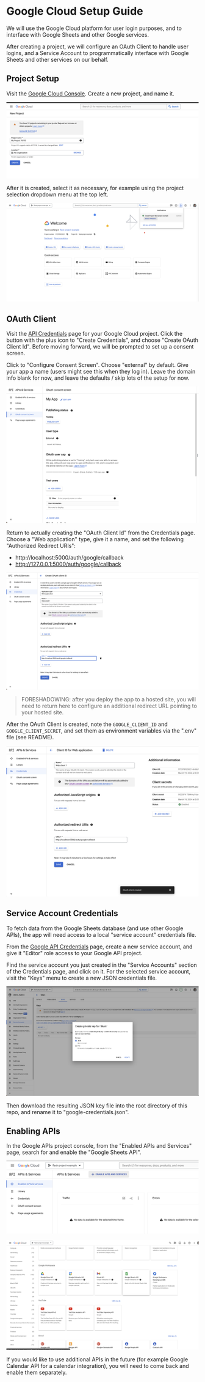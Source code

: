 # Google Cloud Setup Guide

We will use the Google Cloud platform for user login purposes, and to interface with Google Sheets and other Google services.

After creating a project, we will configure an OAuth Client to handle user logins, and a Service Account to programmatically interface with Google Sheets and other services on our behalf.

## Project Setup

Visit the [Google Cloud Console](https://console.cloud.google.com). Create a new project, and name it.

![](/docs/images/google-cloud-project-create.png)

After it is created, select it as necessary, for example using the project selection dropdown menu at the top left.

![](/docs/images/google-cloud-project-select.png)

## OAuth Client

Visit the [API Credentials](https://console.cloud.google.com/apis/credentials) page for your Google Cloud project. Click the button with the plus icon to "Create Credentials", and choose "Create OAuth Client Id". Before moving forward, we will be prompted to set up a consent screen.

Click to "Configure Consent Screen". Choose "external" by default. Give your app a name (users might see this when they log in). Leave the domain info blank for now, and leave the defaults / skip lots of the setup for now.

![](/docs/images/oauth-consent-screen.png)


Return to actually creating the "OAuth Client Id" from the Credentials page. Choose a "Web application" type, give it a name, and set the following "Authorized Redirect URIs":

  + http://localhost:5000/auth/google/callback
  + http://127.0.0.1:5000/auth/google/callback

![](/docs/images/oauth-client-redirect-uris.png)

> FORESHADOWING: after you deploy the app to a hosted site, you will need to return here to configure an additional redirect URL pointing to your hosted site.


After the OAuth Client is created, note the `GOOGLE_CLIENT_ID` and `GOOGLE_CLIENT_SECRET`, and set them as environment variables via the ".env" file (see README).

![](/docs/images/oauth-client-secrets.png)

## Service Account Credentials

To fetch data from the Google Sheets database (and use other Google APIs), the app will need access to a local "service account" credentials file.

From the [Google API Credentials](https://console.cloud.google.com/apis/credentials) page, create a new service account, and give it "Editor" role access to your Google API project.

Find the service account you just created in the "Service Accounts" section of the Credentials page, and click on it. For the selected service account, visit the "Keys" menu to create a new JSON credentials file.

![](/docs/images/service-account-json.png)

Then download the resulting JSON key file into the root directory of this repo, and rename it to "google-credentials.json".

## Enabling APIs

In the Google APIs project console, from the "Enabled APIs and Services" page, search for and enable the "Google Sheets API".


![](/docs/images/google-cloud-enable-apis-services.png)

![](/docs/images/google-cloud-enable-sheets-api.png)

If you would like to use additional APIs in the future (for example Google Calendar API for a calendar integration), you will need to come back and enable them separately.
